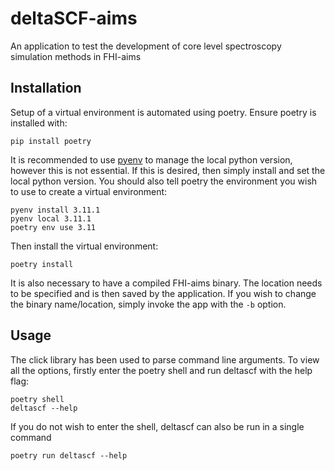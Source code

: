 # deltaSCF-aims
An application to test the development of core level spectroscopy simulation methods in FHI-aims

## Installation
Setup of a virtual environment is automated using poetry. Ensure poetry is installed with:

```shell
pip install poetry
```

It is recommended to use [pyenv](https://github.com/pyenv/pyenv) to manage the local python version, however this is not essential. If this is desired, then simply install and set the local python version. You should also tell poetry the environment you wish to use to create a virtual environment:

```shell
pyenv install 3.11.1
pyenv local 3.11.1
poetry env use 3.11
```

Then install the virtual environment:

```shell
poetry install
```

It is also necessary to have a compiled FHI-aims binary. The location needs to be specified and is then saved by the application. If you wish to change the binary name/location, simply invoke the app with the `-b` option.

## Usage
The click library has been used to parse command line arguments. To view all the options, firstly enter the poetry shell and run deltascf with the help flag:

```shell
poetry shell
deltascf --help
```

If you do not wish to enter the shell, deltascf can also be run in a single command

`poetry run deltascf --help`
